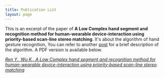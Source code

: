 ```yaml
---
title: Publication List
layout: page
---
```


This is an excerpt of the paper of **A Low Complex hand segment and recognition method for human-wearable device-interaction using priority-based scan-line stereo matching**. It's about the algorithm of hand gesture recognition, You can refer to another [post](http://imkaywu.com/2013/11/22/Hand-gesture-recognition.html) for a brief description of the algorithm. A PDF version is available below.

[*Ren Y., Wu K., A Low Complex hand segment and recognition method for human-wearable device-interaction using
priority-based scan-line stereo matching*](/paper.pdf)
